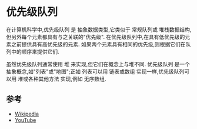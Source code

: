 
# 优先级队列

在计算机科学中,优先级队列 是 抽象数据类型,它类似于 常规队列或 堆栈数据结构,但另外每个元素都具有与之关联的"优先级". 在优先级队列中,在具有低优先级的元素之前提供具有高优先级的元素. 如果两个元素具有相同的优先级,则根据它们在队列中的顺序来提供它们. 

虽然优先级队列通常使用 堆 来实现,但它们在概念上与堆不同. 优先级队列 是一个抽象概念,如"列表"或"地图";正如 列表可以用 链表或数组 实现一样,优先级队列可以用 堆或各种其他方法 实现,例如 无序数组. 

## 参考

-   [Wikipedia](https://en.wikipedia.org/wiki/Priority_queue)
-   [YouTube](https://www.youtube.com/watch?v=wptevk0bshY&list=PLLXdhg_r2hKA7DPDsunoDZ-Z769jWn4R8&index=6)
